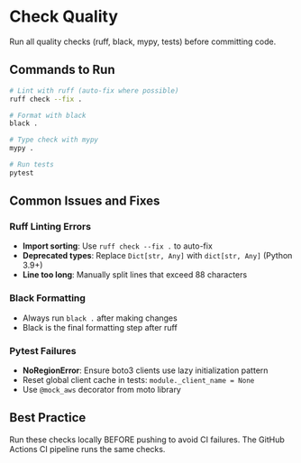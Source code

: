 # Check Quality

Run all quality checks (ruff, black, mypy, tests) before committing code.

## Commands to Run

```bash
# Lint with ruff (auto-fix where possible)
ruff check --fix .

# Format with black
black .

# Type check with mypy
mypy .

# Run tests
pytest
```

## Common Issues and Fixes

### Ruff Linting Errors
- **Import sorting**: Use `ruff check --fix .` to auto-fix
- **Deprecated types**: Replace `Dict[str, Any]` with `dict[str, Any]` (Python 3.9+)
- **Line too long**: Manually split lines that exceed 88 characters

### Black Formatting
- Always run `black .` after making changes
- Black is the final formatting step after ruff

### Pytest Failures
- **NoRegionError**: Ensure boto3 clients use lazy initialization pattern
- Reset global client cache in tests: `module._client_name = None`
- Use `@mock_aws` decorator from moto library

## Best Practice
Run these checks locally BEFORE pushing to avoid CI failures. The GitHub Actions CI pipeline runs the same checks.
